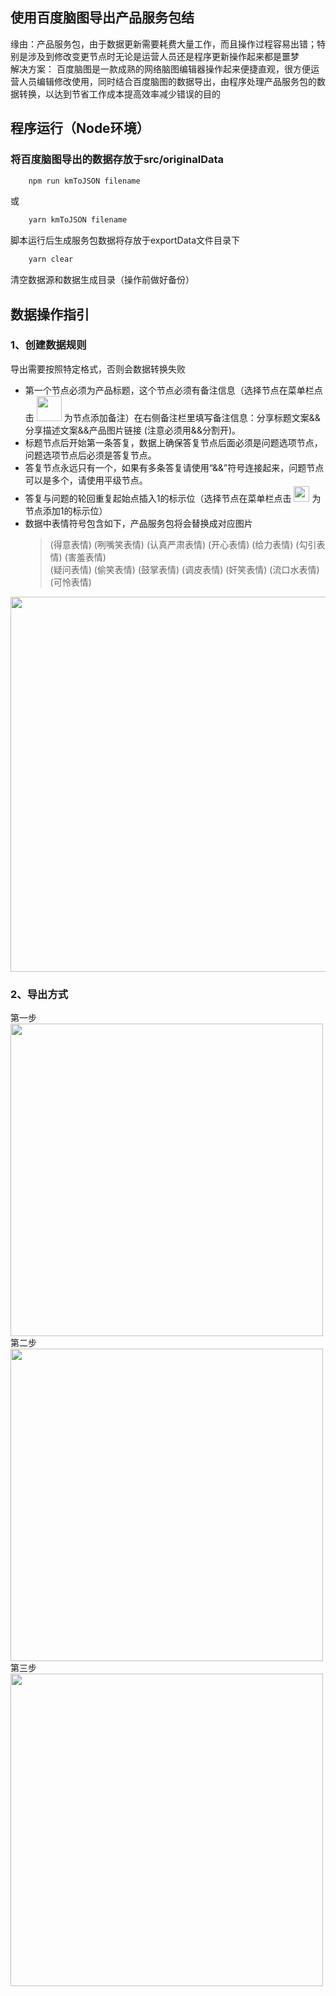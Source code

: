 ## 使用百度脑图导出产品服务包结
缘由：产品服务包，由于数据更新需要耗费大量工作，而且操作过程容易出错；特别是涉及到修改变更节点时无论是运营人员还是程序更新操作起来都是噩梦       
解决方案： 百度脑图是一款成熟的网络脑图编辑器操作起来便捷直观，很方便运营人员编辑修改使用，同时结合百度脑图的数据导出，由程序处理产品服务包的数据转换，以达到节省工作成本提高效率减少错误的目的       

## 程序运行（Node环境）
### 将百度脑图导出的数据存放于src/originalData     
```sh
    npm run kmToJSON filename
```
或

```sh
    yarn kmToJSON filename
```
脚本运行后生成服务包数据将存放于exportData文件目录下      

```sh
    yarn clear
```
清空数据源和数据生成目录（操作前做好备份）

## 数据操作指引
### 1、创建数据规则
导出需要按照特定格式，否则会数据转换失败       
* 第一个节点必须为产品标题，这个节点必须有备注信息（选择节点在菜单栏点击  <img src="https://raw.githubusercontent.com/eightfeet/xmltojson/master/src/assets/beizhu.png" width="40" />  为节点添加备注）在右侧备注栏里填写备注信息：分享标题文案&&分享描述文案&&产品图片链接 (注意必须用&&分割开)。       
* 标题节点后开始第一条答复，数据上确保答复节点后面必须是问题选项节点，问题选项节点后必须是答复节点。       
* 答复节点永远只有一个，如果有多条答复请使用“&&”符号连接起来，问题节点可以是多个，请使用平级节点。   
* 答复与问题的轮回重复起始点插入1的标示位（选择节点在菜单栏点击  <img src="https://raw.githubusercontent.com/eightfeet/xmltojson/master/src/assets/tag.png" width="25" />  为节点添加1的标示位）   
* 数据中表情符号包含如下，产品服务包将会替换成对应图片                     
    > (得意表情)   (咧嘴笑表情)    (认真严肃表情)    (开心表情)    (给力表情)   (勾引表情)   (害羞表情)         
    > (疑问表情)   (偷笑表情)   (鼓掌表情)   (调皮表情)   (奸笑表情)   (流口水表情)    (可怜表情)           

<img src="https://raw.githubusercontent.com/eightfeet/xmltojson/master/src/assets/sjjg.png" width="600" />

### 2、导出方式
第一步      
<img src="https://raw.githubusercontent.com/eightfeet/xmltojson/master/src/assets/step1.png" width="500" />      
第二步      
<img src="https://raw.githubusercontent.com/eightfeet/xmltojson/master/src/assets/step2.png" width="500" />      
第三步      
<img src="https://raw.githubusercontent.com/eightfeet/xmltojson/master/src/assets/step3.png" width="500" />      
